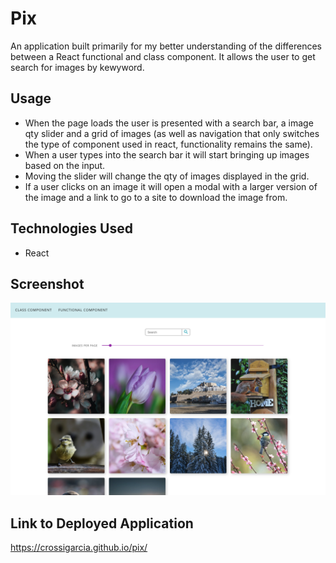 # Pix

An application built primarily for my better understanding of the differences between a React functional and class component. It allows the user to get search for images by kewyword. 


## Usage 

* When the page loads the user is presented with a search bar, a image qty slider and a grid of images (as well as navigation that only switches the type of component used in react, functionality remains the same). 
* When a user types into the search bar it will start bringing up images based on the input.
* Moving the slider will change the qty of images displayed in the grid. 
* If a user clicks on an image it will open a modal with a larger version of the image and a link to go to a site to download the image from.

## Technologies Used

* React

## Screenshot
![Pix Screenshot](/src/assets/imgs/pix.png)

## Link to Deployed Application

https://crossigarcia.github.io/pix/





